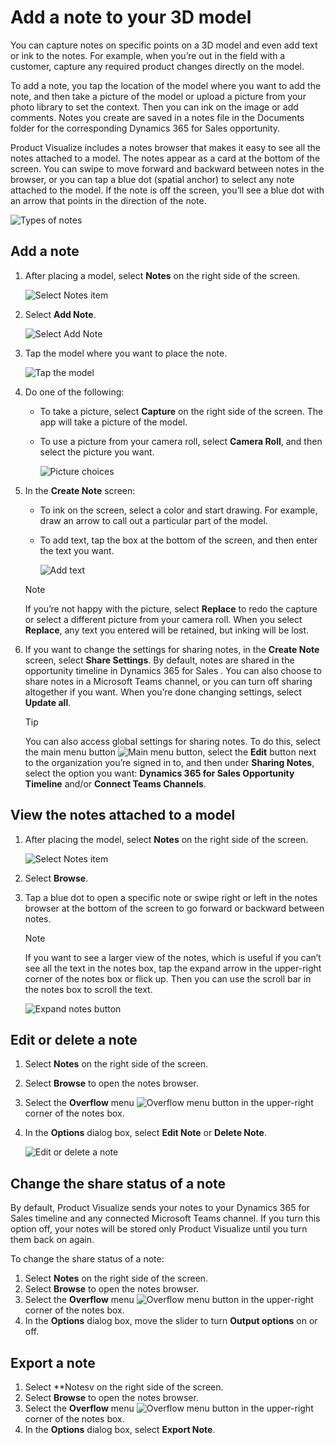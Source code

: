 

# Add a note to your 3D model

You can capture notes on specific points on a 3D model and even add text or ink to the notes. For example, when you’re out in the field with a customer, capture any required product changes directly on the model. 

To add a note, you tap the location of the model where you want to add the note, and then  take a picture of the model or upload a picture from your photo library to set the context.  Then you can ink on the image or add comments.  Notes you create are saved in a notes file in the Documents folder for the corresponding Dynamics 365 for Sales opportunity. 

Product Visualize includes a notes browser that makes it easy to see all the notes attached to a model. The notes appear as a card  at the bottom of the screen. You can swipe to move forward and backward between notes in the browser, or you can tap a blue dot (spatial anchor) to select any note attached to the model. If the note is off the screen, you’ll see a blue dot with an arrow that points in the direction of the note.  

![Types of notes](media/types-of-notes.PNG "Types of notes")

## Add a note

1.	After placing a model, select **Notes** on the right side of the screen.

    ![Select Notes item](media/select-notes.PNG "Select Notes item")
 
2.	Select **Add Note**.

    ![Select Add Note](media/add-note.PNG "Select Add Note")
 
3.	Tap the model where you want to place the note. 

    ![Tap the model](media/tap-on-product.PNG "Tap the model")
 
4.	Do one of the following:

    -	To take a picture, select **Capture** on the right side of the screen. The app will take a picture of the model.
    
    -	To use a picture from your camera roll, select **Camera Roll**, and then select the picture you want.
    
        ![Picture choices](media/take-photo.PNG "Picture choices")
   
5.	In the **Create Note** screen:

    - To ink on the screen, select a color and start drawing. For example, draw an arrow  to call out a particular part of the model.
    
    - To add text, tap the box at the bottom of the screen, and then enter the text you want.
    
       ![Add text](media/add-text.PNG "Add text")
 
    > [!NOTE]
    > If you’re not happy with the picture, select **Replace** to redo the capture or select a different picture from your camera roll. When you select **Replace**, any text you entered will be retained, but inking will be lost. 
    
6.	If you want to change the settings for sharing notes, in the **Create Note** screen, select **Share Settings**. By default, notes are shared in the opportunity timeline in Dynamics 365 for Sales . You can also choose to share notes in a Microsoft Teams channel, or you can turn off sharing altogether if you want. When you’re done changing settings, select **Update all**.  
 
    > [!TIP]
    > You can also access global settings for sharing notes. To do this, select the main menu button ![Main menu button](media/hamburger-icon.png "Main menu button"), select the **Edit** button next to the organization you’re signed in to, and then under **Sharing Notes**, select the option you want: **Dynamics 365 for Sales Opportunity Timeline** and/or **Connect Teams Channels**.
    

## View the notes attached to a model

1.	After placing the model, select **Notes** on the right side of the screen.

    ![Select Notes item](media/select-notes.PNG "Select Notes item")
 
2.	Select **Browse**.  
 
3.	Tap a blue dot to open a specific note or swipe right or left in the notes browser at the bottom of the screen to go forward or backward between notes.

    > [!NOTE]
    > If you want to see a larger view of the notes, which is useful if you can’t see all the text in the notes box, tap the expand arrow   in the upper-right corner of the notes box or flick up. Then you can use the scroll bar in the notes box to scroll the text. 
    
     ![Expand notes button](media/expand-notes.PNG "Expand notes button")
  
## Edit or delete a note

1.	Select **Notes** on the right side of the screen.
2.	Select **Browse** to open the notes browser.
3.	Select the **Overflow** menu ![Overflow menu button](media/overflow-button.png "Overflow menu button") in the upper-right corner of the notes box.
4.	In the **Options** dialog box, select **Edit Note** or **Delete Note**.

     ![Edit or delete a note](media/share-status.PNG "Edit or delete a note")
  
## Change the share status of a note

By default, Product Visualize sends your notes to your Dynamics 365 for Sales timeline and any connected Microsoft Teams channel. If you turn this option off, your notes will be stored only Product Visualize until you turn them back on again. 

To change the share status of a note:

1.	Select **Notes** on the right side of the screen.
2.	Select **Browse** to open the notes browser.
3.	Select the **Overflow** menu ![Overflow menu button](media/overflow-button.png "Overflow menu button") in the upper-right corner of the notes box.
4.	In the **Options** dialog box, move the slider to turn **Output options** on or off.  
 
## Export a note
1.	Select **Notesv on the right side of the screen.
2.	Select **Browse** to open the notes browser.
3.	Select the **Overflow** menu ![Overflow menu button](media/overflow-button.png "Overflow menu button") in the upper-right corner of the notes box.
4.	In the **Options** dialog box, select **Export Note**.   
